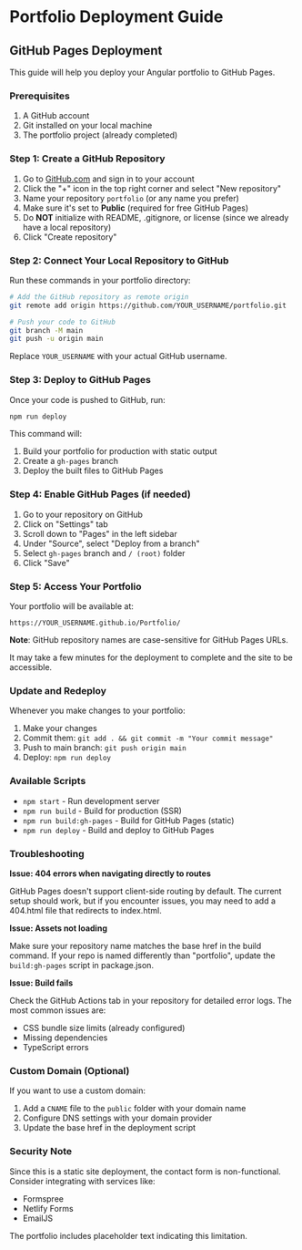 # Portfolio Deployment Guide

## GitHub Pages Deployment

This guide will help you deploy your Angular portfolio to GitHub Pages.

### Prerequisites

1. A GitHub account
2. Git installed on your local machine
3. The portfolio project (already completed)

### Step 1: Create a GitHub Repository

1. Go to [GitHub.com](https://github.com) and sign in to your account
2. Click the "+" icon in the top right corner and select "New repository"
3. Name your repository `portfolio` (or any name you prefer)
4. Make sure it's set to **Public** (required for free GitHub Pages)
5. Do **NOT** initialize with README, .gitignore, or license (since we already have a local repository)
6. Click "Create repository"

### Step 2: Connect Your Local Repository to GitHub

Run these commands in your portfolio directory:

```bash
# Add the GitHub repository as remote origin
git remote add origin https://github.com/YOUR_USERNAME/portfolio.git

# Push your code to GitHub
git branch -M main
git push -u origin main
```

Replace `YOUR_USERNAME` with your actual GitHub username.

### Step 3: Deploy to GitHub Pages

Once your code is pushed to GitHub, run:

```bash
npm run deploy
```

This command will:
1. Build your portfolio for production with static output
2. Create a `gh-pages` branch
3. Deploy the built files to GitHub Pages

### Step 4: Enable GitHub Pages (if needed)

1. Go to your repository on GitHub
2. Click on "Settings" tab
3. Scroll down to "Pages" in the left sidebar
4. Under "Source", select "Deploy from a branch"
5. Select `gh-pages` branch and `/ (root)` folder
6. Click "Save"

### Step 5: Access Your Portfolio

Your portfolio will be available at:
```
https://YOUR_USERNAME.github.io/Portfolio/
```

**Note**: GitHub repository names are case-sensitive for GitHub Pages URLs.

It may take a few minutes for the deployment to complete and the site to be accessible.

### Update and Redeploy

Whenever you make changes to your portfolio:

1. Make your changes
2. Commit them: `git add . && git commit -m "Your commit message"`
3. Push to main branch: `git push origin main`
4. Deploy: `npm run deploy`

### Available Scripts

- `npm start` - Run development server
- `npm run build` - Build for production (SSR)
- `npm run build:gh-pages` - Build for GitHub Pages (static)
- `npm run deploy` - Build and deploy to GitHub Pages

### Troubleshooting

**Issue: 404 errors when navigating directly to routes**

GitHub Pages doesn't support client-side routing by default. The current setup should work, but if you encounter issues, you may need to add a 404.html file that redirects to index.html.

**Issue: Assets not loading**

Make sure your repository name matches the base href in the build command. If your repo is named differently than "portfolio", update the `build:gh-pages` script in package.json.

**Issue: Build fails**

Check the GitHub Actions tab in your repository for detailed error logs. The most common issues are:
- CSS bundle size limits (already configured)
- Missing dependencies
- TypeScript errors

### Custom Domain (Optional)

If you want to use a custom domain:

1. Add a `CNAME` file to the `public` folder with your domain name
2. Configure DNS settings with your domain provider
3. Update the base href in the deployment script

### Security Note

Since this is a static site deployment, the contact form is non-functional. Consider integrating with services like:
- Formspree
- Netlify Forms
- EmailJS

The portfolio includes placeholder text indicating this limitation.
